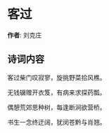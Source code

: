 # 客过

**作者**: 刘克庄

## 诗词内容

客过柴门叹寂寥，旋挑野菜拾风樵。

无钱辍赠开衣笈，有病来求探药瓢。

偶憩荒郊思种树，每逢断涧欲营桥。

书生一念终迂阔，犹闵苍黔与肖翘。

